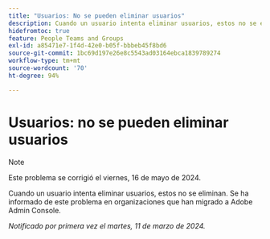 ```yaml
---
title: "Usuarios: No se pueden eliminar usuarios"
description: Cuando un usuario intenta eliminar usuarios, estos no se eliminan. Se ha informado de este problema en organizaciones que han migrado a Adobe Admin Console.
hidefromtoc: true
feature: People Teams and Groups
exl-id: a85471e7-1f4d-42e0-b05f-bbbeb45f8bd6
source-git-commit: 1bc69d197e26e8c5543ad03164ebca1839789274
workflow-type: tm+mt
source-wordcount: '70'
ht-degree: 94%

---
```


# Usuarios: no se pueden eliminar usuarios

>[!NOTE]
>
>Este problema se corrigió el viernes, 16 de mayo de 2024.

Cuando un usuario intenta eliminar usuarios, estos no se eliminan. Se ha informado de este problema en organizaciones que han migrado a Adobe Admin Console.

_Notificado por primera vez el martes, 11 de marzo de 2024._
